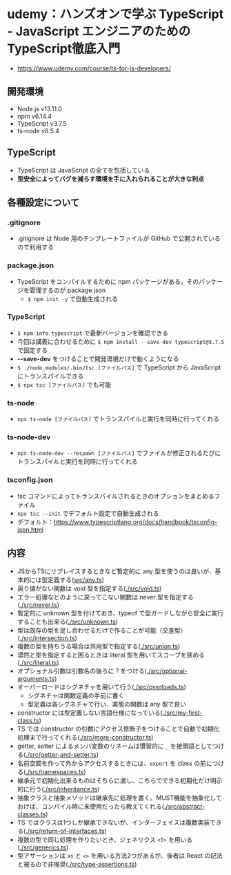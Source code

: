 # udemy：ハンズオンで学ぶ TypeScript - JavaScript エンジニアのための TypeScript徹底入門
- https://www.udemy.com/course/ts-for-js-developers/

## 開発環境
- Node.js v13.11.0
- npm v6.14.4
- TypeScript v3.7.5
- ts-node v8.5.4

## TypeScript
- TypeScript は JavaScript の全てを包括している
- **型安全によってバグを減らす環境を手に入れられることが大きな利点**

## 各種設定について
### .gitignore
- .gitignore は Node 用のテンプレートファイルが GitHub で公開されているので利用する
### package.json
- TypeScript をコンパイルするために npm パッケージがある。そのパッケージを管理するのが package.json
  - `$ npm init -y` で自動生成される
### TypeScript
- `$ npm info typescript` で最新バージョンを確認できる
- 今回は講義に合わせるために `$ npm install --save-dev typescript@3.7.5` で固定する
- **--save-dev** をつけることで開発環境だけで動くようになる
- `$ ./node_modules/.bin/tsc [ファイルパス]` で TypeScript から JavaScript にトランスパイルできる
- `$ npx tsc [ファイルパス]` でも可能
### ts-node
- `npx ts-node [ファイルパス]` でトランスパイルと実行を同時に行ってくれる
### ts-node-dev
- `npx ts-node-dev --respawn [ファイルパス]`  でファイルが修正されるたびにトランスパイルと実行を同時に行ってくれる
### tsconfig.json
- tsc コマンドによってトランスパイルされるときのオプションをまとめるファイル
- `npx tsc --init` でデフォルト設定で自動生成される
- デフォルト：https://www.typescriptlang.org/docs/handbook/tsconfig-json.html

## 内容
- JSからTSにリプレイスするときなど暫定的に any 型を使うのは良いが、基本的には型定義する([src/any.ts](./src/any.ts))
- 戻り値がない関数は void 型を指定する([./src/void.ts](./src/void.ts))
- エラー処理などのように戻ってこない関数は never 型を指定する([./src/never.ts](./src/never.ts))
- 暫定的に unknown 型を付けておき、typeof で型ガードしながら安全に実行することも出来る([./src/unknown.ts](./src/unknown.ts))
- 型は既存の型を足し合わせるだけで作ることが可能（交差型）([./src/intersection.ts](./src/intersection.ts))
- 複数の型を持ちうる場合は共用型で指定する([./src/union.ts](./src/union.ts))
- 漠然と型を指定すると困るときは literal 型を用いてスコープを狭める([./src/literal.ts](./src/literal.ts))
- オプショナル引数は引数名の後ろに ? をつける([./src/optional-arguments.ts](./src/optional-arguments.ts))
- オーバーロードはシグネチャを用いて行う([./src/overloads.ts](./src/overloads.ts))
  - シグネチャは関数定義の手前に書く
  - 型定義は各シグネチャで行い、実態の関数は any 型で良い
- constructor には型定義しない言語仕様になっている([./src/my-first-class.ts](./src/my-first-class.ts))
- TS では constructor の引数にアクセス修飾子をつけることで自動で初期化処理まで行ってくれる([./src/more-constructor.ts](./src/more-constructor.ts))
- getter, setter によるメンバ変数のリネームは慣習的に `_` を接頭語としてつける([./src/getter-and-setter.ts](./src/getter-and-setter.ts))
- 名前空間を作って外からアクセスするときには、`export` を class の前につける([./src/namespaces.ts](./src/namespaces.ts))
- 継承元で初期化出来るものはそちらに渡し、こちらでできる初期化だけ明示的に行う([./src/inheritance.ts](./src/inheritance.ts))
- 抽象クラスと抽象メソッドは継承先に処理を書く。MUST機能を抽象化しておけば、コンパイル時に未使用だったら教えてくれる([./src/abstract-classes.ts](./src/abstract-classes.ts))
- TS ではクラスは1つしか継承できないが、インターフェイスは複数実装できる([./src/return-of-interfaces.ts](./src/return-of-interfaces.ts))
- 複数の型で同じ処理を作りたいとき、ジェネリクス `<T>` を用いる([./src/generics.ts](./src/generics.ts))
- 型アサーションは `as` と `<>` を用いる方法2つがあるが、後者は React の記法と被るので非推奨([./src/type-assertions.ts](./src/type-assertions.ts))
